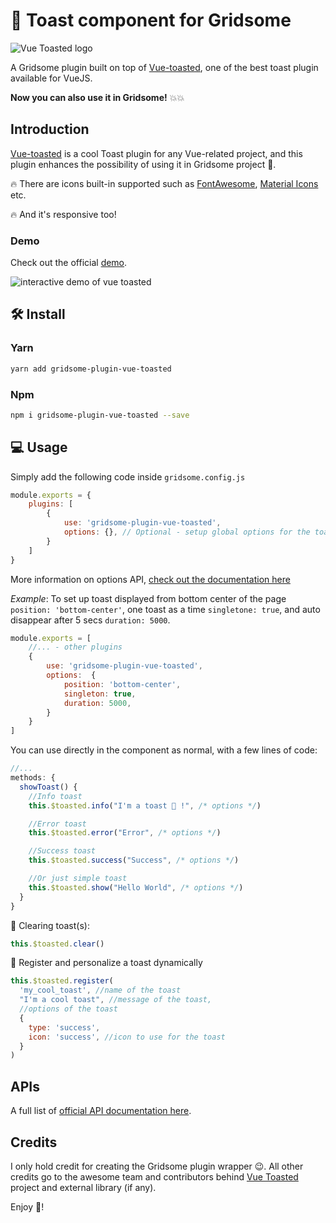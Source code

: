 # 🥪 Toast component for Gridsome

![Vue Toasted logo](https://camo.githubusercontent.com/ad2f797f88f98ee4988dc82a4d70e72936170871/68747470733a2f2f66726573687069786c2e636f6d2f7675652d746f61737465642e706e673f6e6577)

A Gridsome plugin built on top of [Vue-toasted](https://www.npmjs.com/package/vue-toasted), one of the best toast plugin available for VueJS.

**Now you can also use it in Gridsome!** 💥💥

## Introduction

[Vue-toasted](https://www.npmjs.com/package/vue-toasted) is a cool Toast plugin for any Vue-related project, and this plugin enhances the possibility of using it in Gridsome project 💯. 

🔥 There are icons built-in supported such as [FontAwesome](https://fontawesome.com/), [Material Icons](http://google.github.io/material-design-icons/) etc.

🔥 And it's responsive too!

### Demo

Check out the official [demo](https://shakee93.github.io/vue-toasted/).

![interactive demo of vue toasted](https://res.cloudinary.com/mayashavin/image/upload/v1590047023/vue-toasted-demo.gif)

## 🛠 Install

### Yarn

```bash
yarn add gridsome-plugin-vue-toasted
```

### Npm

```bash
npm i gridsome-plugin-vue-toasted --save
```

## 💻 Usage

Simply add the following code inside `gridsome.config.js`

```js
module.exports = {
    plugins: [
        {
            use: 'gridsome-plugin-vue-toasted',
            options: {}, // Optional - setup global options for the toast
        }
    ]
}
```

More information on options API, [check out the documentation here](https://github.com/shakee93/vue-toasted#options)

_Example_: To set up toast displayed from bottom center of the page `position: 'bottom-center'`, one toast as a time `singletone: true`, and auto disappear after 5 secs `duration: 5000`.

```js
module.exports = [
    //... - other plugins
    {
        use: 'gridsome-plugin-vue-toasted',
        options:  {
            position: 'bottom-center',
            singleton: true,
            duration: 5000,
        }
    }
]
```

You can use directly in the component as normal, with a few lines of code:

```js
//...
methods: {
  showToast() {
    //Info toast
    this.$toasted.info("I'm a toast 🥪 !", /* options */)

    //Error toast
    this.$toasted.error("Error", /* options */)

    //Success toast
    this.$toasted.success("Success", /* options */)

    //Or just simple toast
    this.$toasted.show("Hello World", /* options */)
  }
}
```

🧼 Clearing toast(s):

```js
this.$toasted.clear()
```

💅 Register and personalize a toast dynamically

```js
this.$toasted.register(
  'my_cool_toast', //name of the toast
  "I'm a cool toast", //message of the toast,
  //options of the toast
  {
    type: 'success',
    icon: 'success', //icon to use for the toast
  }
)
```

## APIs

A full list of [official API documentation here](https://github.com/shakee93/vue-toasted#api). 

## Credits

I only hold credit for creating the Gridsome plugin wrapper 😉. All other credits go to the awesome team and contributors behind [Vue Toasted](https://github.com/shakee93/vue-toasted) project and external library (if any).

Enjoy 🥪!
